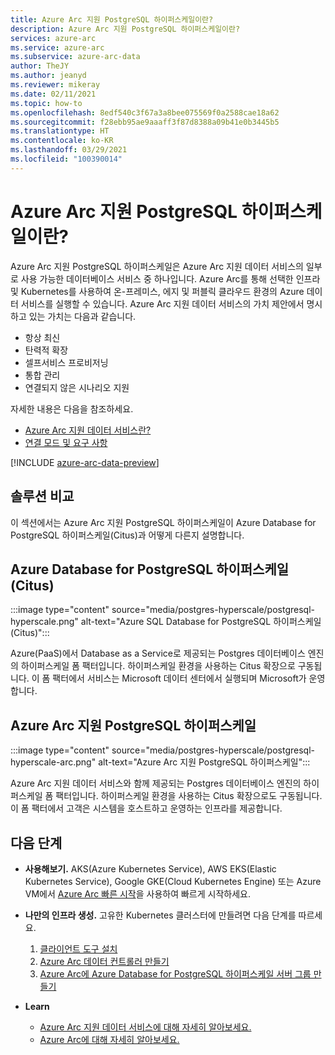 ```yaml
---
title: Azure Arc 지원 PostgreSQL 하이퍼스케일이란?
description: Azure Arc 지원 PostgreSQL 하이퍼스케일이란?
services: azure-arc
ms.service: azure-arc
ms.subservice: azure-arc-data
author: TheJY
ms.author: jeanyd
ms.reviewer: mikeray
ms.date: 02/11/2021
ms.topic: how-to
ms.openlocfilehash: 8edf540c3f67a3a8bee075569f0a2588cae18a62
ms.sourcegitcommit: f28ebb95ae9aaaff3f87d8388a09b41e0b3445b5
ms.translationtype: HT
ms.contentlocale: ko-KR
ms.lasthandoff: 03/29/2021
ms.locfileid: "100390014"
---
```

# <a name="what-is-azure-arc-enabled-postgresql-hyperscale"></a>Azure Arc 지원 PostgreSQL 하이퍼스케일이란?

Azure Arc 지원 PostgreSQL 하이퍼스케일은 Azure Arc 지원 데이터 서비스의 일부로 사용 가능한 데이터베이스 서비스 중 하나입니다. Azure Arc를 통해 선택한 인프라 및 Kubernetes를 사용하여 온-프레미스, 에지 및 퍼블릭 클라우드 환경의 Azure 데이터 서비스를 실행할 수 있습니다. Azure Arc 지원 데이터 서비스의 가치 제안에서 명시하고 있는 가치는 다음과 같습니다.
- 항상 최신
- 탄력적 확장
- 셀프서비스 프로비저닝
- 통합 관리
- 연결되지 않은 시나리오 지원

자세한 내용은 다음을 참조하세요.
- [Azure Arc 지원 데이터 서비스란?](overview.md)
- [연결 모드 및 요구 사항](connectivity.md)

[!INCLUDE [azure-arc-data-preview](../../../includes/azure-arc-data-preview.md)]

## <a name="compare-solutions"></a>솔루션 비교

이 섹션에서는 Azure Arc 지원 PostgreSQL 하이퍼스케일이 Azure Database for PostgreSQL 하이퍼스케일(Citus)과 어떻게 다른지 설명합니다.

## <a name="azure-database-for-postgresql-hyperscale-citus"></a>Azure Database for PostgreSQL 하이퍼스케일(Citus)

:::image type="content" source="media/postgres-hyperscale/postgresql-hyperscale.png" alt-text="Azure SQL Database for PostgreSQL 하이퍼스케일(Citus)":::

Azure(PaaS)에서 Database as a Service로 제공되는 Postgres 데이터베이스 엔진의 하이퍼스케일 폼 팩터입니다. 하이퍼스케일 환경을 사용하는 Citus 확장으로 구동됩니다. 이 폼 팩터에서 서비스는 Microsoft 데이터 센터에서 실행되며 Microsoft가 운영합니다.

## <a name="azure-arc-enabled-postgresql-hyperscale"></a>Azure Arc 지원 PostgreSQL 하이퍼스케일

:::image type="content" source="media/postgres-hyperscale/postgresql-hyperscale-arc.png" alt-text="Azure Arc 지원 PostgreSQL 하이퍼스케일":::

Azure Arc 지원 데이터 서비스와 함께 제공되는 Postgres 데이터베이스 엔진의 하이퍼스케일 폼 팩터입니다. 하이퍼스케일 환경을 사용하는 Citus 확장으로도 구동됩니다. 이 폼 팩터에서 고객은 시스템을 호스트하고 운영하는 인프라를 제공합니다.

## <a name="next-steps"></a>다음 단계
- **사용해보기.** AKS(Azure Kubernetes Service), AWS EKS(Elastic Kubernetes Service), Google GKE(Cloud Kubernetes Engine) 또는 Azure VM에서 [Azure Arc 빠른 시작](https://azurearcjumpstart.io/azure_arc_jumpstart/azure_arc_data/)을 사용하여 빠르게 시작하세요. 

- **나만의 인프라 생성.** 고유한 Kubernetes 클러스터에 만들려면 다음 단계를 따르세요. 
   1. [클라이언트 도구 설치](install-client-tools.md)
   2. [Azure Arc 데이터 컨트롤러 만들기](create-data-controller.md)
   3. [Azure Arc에 Azure Database for PostgreSQL 하이퍼스케일 서버 그룹 만들기](create-postgresql-hyperscale-server-group.md) 

- **Learn**
   - [Azure Arc 지원 데이터 서비스에 대해 자세히 알아보세요.](https://azure.microsoft.com/services/azure-arc/hybrid-data-services)
   - [Azure Arc에 대해 자세히 알아보세요.](https://aka.ms/azurearc)
